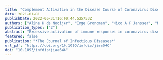 ```yaml
---
title: "Complement Activation in the Disease Course of Coronavirus Disease 2019 and Its Effects on Clinical Outcomes"
date: 2021-01-01
publishDate: 2022-05-31T16:00:44.525753Z
authors: ["Aline H de Nooijer", "Inge Grondman", "Nico A F Janssen", "Mihai G Netea", "Loek Willems", "Frank L van de Veerdonk", "Evangelos J Giamarellos-Bourboulis", "Erik J M Toonen", "Leo A B Joosten", "RCI-COVID-19 study group"]
publication_types: ["2"]
abstract: "Excessive activation of immune responses in coronavirus disease 2019 (COVID-19) is considered to be related to disease severity, complications, and mortality rate. The complement system is an important component of innate immunity and can stimulate inflammation, but its role in COVID-19 is unknown.A prospective, longitudinal, single center study was performed in hospitalized patients with COVID-19. Plasma concentrations of complement factors C3a, C3c, and terminal complement complex (TCC) were assessed at baseline and during hospital admission. In parallel, routine laboratory and clinical parameters were collected from medical files and analyzed.Complement factors C3a, C3c, and TCC were significantly increased in plasma of patients with COVID-19 compared with healthy controls (P &lt; .05). These complement factors were especially elevated in intensive care unit patients during the entire disease course (P &lt; .005 for C3a and TCC). More intense complement activation was observed in patients who died and in those with thromboembolic events.Patients with COVID-19 demonstrate activation of the complement system, which is related to disease severity. This pathway may be involved in the dysregulated proinflammatory response associated with increased mortality rate and thromboembolic complications. Components of the complement system might have potential as prognostic markers for disease severity and as therapeutic targets in COVID-19."
featured: false
publication: "*The Journal of Infectious Diseases*"
url_pdf: "https://doi.org/10.1093/infdis/jiaa646"
doi: "10.1093/infdis/jiaa646"
---
```


